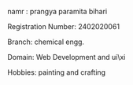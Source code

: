namr : prangya paramita bihari

Registration Number: 2402020061

Branch: chemical engg.

Domain: Web Development and ui\xi

Hobbies: painting and crafting
